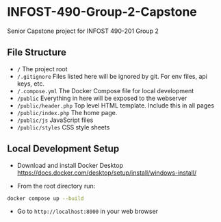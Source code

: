 # INFOST-490-Group-2-Capstone

Senior Capstone project for INFOST 490-201 Group 2

## File Structure

- `/` The project root
- `/.gitignore` Files listed here will be ignored by git. For env files, api keys, etc.
- `/.compose.yml` The Docker Compose file for local development
- `/public` Everything in here will be exposed to the webserver
- `/public/header.php` Top level HTML template. Include this in all pages
- `/public/index.php` The home page.
- `/public/js` JavaScript files
- `/public/styles` CSS style sheets

## Local Development Setup

- Download and install Docker Desktop https://docs.docker.com/desktop/setup/install/windows-install/

- From the root directory run:

```bash
docker compose up --build
```

- Go to `http://localhost:8000` in your web browser
